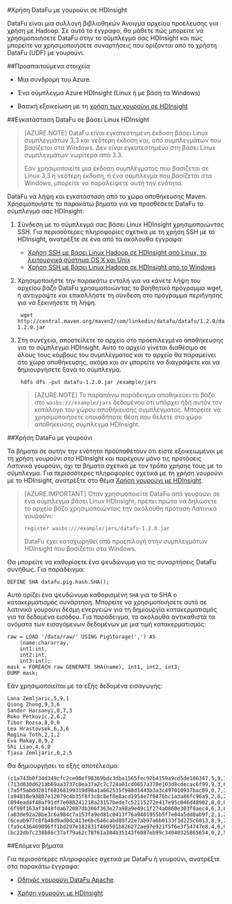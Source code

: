 <properties
pageTitle="Χρήση DataFu με γουρούνι σε HDInsight"
description="DataFu είναι μια συλλογή βιβλιοθηκών για χρήση με Hadoop. Μάθετε πώς μπορείτε να χρησιμοποιήσετε DataFu με γουρούνι στην το σύμπλεγμά σας HDInsight."
services="hdinsight"
documentationCenter=""
authors="Blackmist"
manager="jhubbard"
editor="cgronlun"/>

<tags
ms.service="hdinsight"
ms.devlang="na"
ms.topic="article"
ms.tgt_pltfrm="na"
ms.workload="big-data"
ms.date="08/23/2016"
ms.author="larryfr"/>

#<a name="use-datafu-with-pig-on-hdinsight"></a>Χρήση DataFu με γουρούνι σε HDInsight

DataFu είναι μια συλλογή βιβλιοθηκών Άνοιγμα αρχείου προέλευσης για χρήση με Hadoop. Σε αυτό το έγγραφο, θα μάθετε πώς μπορείτε να χρησιμοποιήσετε DataFu στην το σύμπλεγμά σας HDInsight και πώς μπορείτε να χρησιμοποιήσετε συναρτήσεις που ορίζονται από το χρήστη DataFu (UDF) με γουρούνι.

##<a name="prerequisites"></a>Προαπαιτούμενα στοιχεία

* Μια συνδρομή του Azure.

* Ένα σύμπλεγμα Azure HDInsight (Linux ή με βάση τα Windows)

* Βασική εξοικείωση με τη [χρήση των γουρούνι σε HDInsight](hdinsight-use-pig.md)

##<a name="install-datafu-on-linux-based-hdinsight"></a>Εγκατάσταση DataFu σε βάσει Linux HDInsight

> [AZURE.NOTE] DataFu είναι εγκατεστημένη έκδοση βάσει Linux συμπλεγμάτων 3,3 και νεότερη έκδοση και, από συμπλεγμάτων που βασίζεται στα Windows. Δεν είναι εγκατεστημένο στη βάσει Linux συμπλεγμάτων νωρίτερα από 3.3.
>
> Εάν χρησιμοποιείτε μια έκδοση συμπλέγματος που βασίζεται σε Linux 3,3 ή νεότερη έκδοση, ή ένα σύμπλεγμα που βασίζεται στα Windows, μπορείτε να παραλείψετε αυτή την ενότητα.

DataFu να λήψη και εγκατάσταση από το χώρο αποθήκευσης Maven. Χρησιμοποιήστε τα παρακάτω βήματα για να προσθέσετε DataFu το σύμπλεγμά σας HDInsight:

1. Σύνδεση με το σύμπλεγμά σας βάσει Linux HDInsight χρησιμοποιώντας SSH. Για περισσότερες πληροφορίες σχετικά με τη χρήση SSH με το HDInsight, ανατρέξτε σε ένα από τα ακόλουθα έγγραφα:

    * [Χρήση SSH με βάσει Linux Hadoop σε HDInsight από Linux, το λειτουργικό σύστημα OS X και Unix](hdinsight-hadoop-linux-use-ssh-unix.md)
    * [Χρήση SSH με βάσει Linux Hadoop σε HDInsight από το Windows](hdinsight-hadoop-linux-use-ssh-unix.md)
    
2. Χρησιμοποιήστε την παρακάτω εντολή για να κάνετε λήψη του αρχείου βάζο DataFu χρησιμοποιώντας το βοηθητικό πρόγραμμα wget, ή αντιγράψτε και επικολλήστε τη σύνδεση στο πρόγραμμα περιήγησης για να ξεκινήσετε τη λήψη.

        wget http://central.maven.org/maven2/com/linkedin/datafu/datafu/1.2.0/datafu-1.2.0.jar

3. Στη συνέχεια, αποστείλετε το αρχείο στο προεπιλεγμένο αποθήκευσης για το σύμπλεγμα HDInsight. Αυτό το αρχείο γίνεται διαθέσιμο σε όλους τους κόμβους του συμπλέγματος και το αρχείο θα παραμείνει στο χώρο αποθήκευσης, ακόμα και αν μπορείτε να διαγράψετε και να δημιουργήσετε ξανά το σύμπλεγμα.

        hdfs dfs -put datafu-1.2.0.jar /example/jars
    
    > [AZURE.NOTE] Το παραπάνω παράδειγμα αποθηκεύει το βάζο στο `wasbs:///example/jars` δεδομένου ότι υπάρχει ήδη αυτόν τον κατάλογο του χώρου αποθήκευσης συμπλέγματος. Μπορείτε να χρησιμοποιήσετε οποιαδήποτε θέση που θέλετε στο χώρο αποθήκευσης σύμπλεγμα HDInsight.

##<a name="use-datafu-with-pig"></a>Χρήση DataFu με γουρούνι

Τα βήματα σε αυτήν την ενότητα προϋποθέτουν ότι είστε εξοικειωμένοι με τη χρήση γουρούνι στο HDInsight και παρέχουν μόνο τις προτάσεις Λατινικά γουρούνι, όχι τα βήματα σχετικά με τον τρόπο χρήσης τους με το σύμπλεγμα. Για περισσότερες πληροφορίες σχετικά με τη χρήση γουρούνι με το HDInsight, ανατρέξτε στο θέμα [Χρήση γουρούνι με HDInsight](hdinsight-use-pig.md).

> [AZURE.IMPORTANT] Όταν χρησιμοποιείτε DataFu από γουρούνι σε ένα σύμπλεγμα βάσει Linux HDInsight, πρέπει πρώτα να δηλώσετε το αρχείο βάζο χρησιμοποιώντας την ακόλουθη πρόταση Λατινικά γουρούνι:
>
> ```register wasbs:///example/jars/datafu-1.2.0.jar```
>
> DataFu έχει καταχωρηθεί από προεπιλογή στην συμπλεγμάτων HDInsight που βασίζεται στα Windows.

Θα μπορείτε να καθορίσετε ένα ψευδώνυμο για τις συναρτήσεις DataFu συνήθως. Για παράδειγμα:

    DEFINE SHA datafu.pig.hash.SHA();
    
Αυτό ορίζει ένα ψευδώνυμο καθορισμένη `SHA` για το SHA ο κατακερματισμός συνάρτηση. Μπορείτε να χρησιμοποιήσετε αυτό σε λατινικά γουρούνι δέσμη ενεργειών για τη δημιουργία κατακερματισμός για τα δεδομένα εισόδου. Για παράδειγμα, τα ακόλουθα αντικαθιστά τα ονόματα των εισαγόμενων δεδομένων με μια τιμή κατακερματισμός:

    raw = LOAD '/data/raw/' USING PigStorage(',') AS  
        (name:chararray, 
        int1:int, 
        int2:int,
        int3:int); 
    mask = FOREACH raw GENERATE SHA(name), int1, int2, int3; 
    DUMP mask;

Εάν χρησιμοποιείται με τα εξής δεδομένα εισαγωγής:

    Lana Zemljaric,5,9,1
    Qiong Zhong,9,3,6
    Sandor Harsanyi,0,7,3
    Roko Petkovic,2,6,2
    Tibor Rozsa,8,0,0
    Lea Hrastovsek,6,3,6
    Regina Toth,2,1,2
    Eva Makay,8,9,2
    Shi Liao,4,6,0
    Tjasa Zemljaric,0,2,5
    
Θα δημιουργήσει το εξής αποτέλεσμα:

    (c1a743b0f34d349cfc2ce00ef98369bdc3dba1565fec92b4159a9cd5de186347,5,9,1)
    (713d030d621ab69aa3737c8ea37a2c7c724a01cd0657a370e103d8cdecac6f99,9,3,6)
    (7a5f5abdd281f68168199319d98a1a662535f988d1443b3a3c497010937bac89,0,7,3)
    (a94818e93807e12079c4b35f8f3c8c8ef8e8acd1954e7f0476bc1a3a86fc96a9,2,6,2)
    (894ead4f48af91df7e088241218a23157bede7c52115272e417e95c046d48902,8,0,0)
    (6f99f163af3448fda672087db306f363e27a98a9e49c1f274a0860e303f8aec4,6,3,6)
    (a03de92a28be3c6a984c7a153fa9ed81c0413f76a9401955b5f7e04a5dd0ab9f,2,1,2)
    (6ceab977c8fb48d9ad0dc413e6bc646cabd89f22e7ab97a6b0133f3d225c6013,8,9,2)
    (fa9c436469096ff1bd297e182831f460501b826272ae97e921f5f6e3f54747e8,4,6,0)
    (bc22db7c238b86c37af79a62c78f61a304b35143f6087eb99c34040325865654,0,2,5)

##<a name="next-steps"></a>Επόμενα βήματα

Για περισσότερες πληροφορίες σχετικά με DataFu ή γουρούνι, ανατρέξτε στα παρακάτω έγγραφα:

* [Οδηγός γουρούνι DataFu Apache](http://datafu.incubator.apache.org/docs/datafu/guide.html).

* [Χρήση γουρούνι με HDInsight](hdinsight-use-pig.md)
